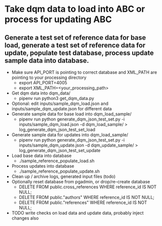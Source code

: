 # Take dqm data to load into ABC or process for updating ABC 

## Generate a test set of reference data for base load, generate a test set of reference data for update, populate test database, process update sample data into database.

- Make sure API_PORT is pointing to correct database and XML_PATH are pointing to your processing directory
  - export API_PORT=4005
  - export XML_PATH=<your_processing_path>
- Get dqm data into dqm_data/ 
  - pipenv run python3 get_dqm_data.py
- Optional: edit  inputs/sample_dqm_load.json  and  inputs/sample_dqm_update.json  for different data
- Generate sample data for base load into dqm_load_sample/
  - pipenv run python generate_dqm_json_test_set.py -i inputs/sample_dqm_load.json -d dqm_load_sample/ > log_generate_dqm_json_test_set_load
- Generate sample data for updates into dqm_load_sample/
  - pipenv run python generate_dqm_json_test_set.py -i inputs/sample_dqm_update.json -d dqm_update_sample/ > log_generate_dqm_json_test_set_update
- Load base data into database
  - ./sample_reference_populate_load.sh
- Process updates into database
  - ./sample_reference_populate_update.sh
- Clean up / archive logs, generated input files (todo)
- Optionally reset database from pgadmin, or drop/re-create database
  - DELETE FROM public.cross_references WHERE reference_id IS NOT NULL;
  - DELETE FROM public."authors" WHERE reference_id IS NOT NULL;
  - DELETE FROM public."references" WHERE reference_id IS NOT NULL;
- TODO write checks on load data and update data, probably inject changes also
